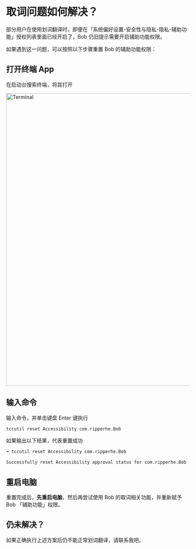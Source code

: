 # 取词问题如何解决？

部分用户在使用划词翻译时，即便在「系统偏好设置-安全性与隐私-隐私-辅助功能」授权列表里面已经开启了，Bob 仍旧提示需要开启辅助功能权限。

如果遇到这一问题，可以按照以下步骤重置 Bob 的辅助功能权限：

## 打开终端 App

在启动台搜索终端，将其打开

<img src="https://cdn.jsdelivr.net/gh/ripperhe/oss@master/2021/0825/Xnip2021-08-25_16-39-22.png" alt="Terminal" width=800 />

## 输入命令

输入命令，并单击键盘 Enter 键执行

```bash
tccutil reset Accessibility com.ripperhe.Bob
```

如果输出以下结果，代表重置成功

``` bash
➜ tccutil reset Accessibility com.ripperhe.Bob

Successfully reset Accessibility approval status for com.ripperhe.Bob
```

## 重启电脑

重置完成后，**先重启电脑**，然后再尝试使用 Bob 的取词相关功能，并重新赋予 Bob 「辅助功能」权限。

## 仍未解决？

如果正确执行上述方案后仍不能正常划词翻译，请联系我吧。






